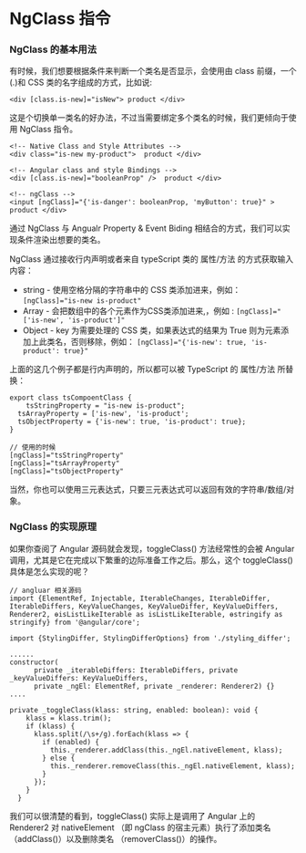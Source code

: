 # NgClass 指令

### NgClass 的基本用法

有时候，我们想要根据条件来判断一个类名是否显示，会使用由 class 前缀，一个(.)和 CSS 类的名字组成的方式，比如说:

    <div [class.is-new]="isNew"> product </div>

这是个切换单一类名的好办法，不过当需要绑定多个类名的时候，我们更倾向于使用 NgClass 指令。

    <!-- Native Class and Style Attributes -->
    <div class="is-new my-product">  product </div>
    
    <!-- Angular class and style Bindings -->
    <div [class.is-new]="booleanProp" />  product </div>
    
    <!-- ngClass -->
    <input [ngClass]="{'is-danger': booleanProp, 'myButton': true}" >  product </div>
    

通过 NgClass 与 Angualr Property & Event Biding 相结合的方式，我们可以实现条件渲染出想要的类名。

NgClass 通过接收行内声明或者来自 typeScript 类的 属性/方法 的方式获取输入内容：

- string - 使用空格分隔的字符串中的 CSS 类添加进来，例如： `[ngClass]="is-new is-product"`
- Array - 会把数组中的各个元素作为CSS类添加进来,，例如 : `[ngClass]="['is-new', 'is-product']"`
- Object - key 为需要处理的 CSS 类，如果表达式的结果为 True 则为元素添加上此类名，否则移除，例如： `[ngClass]="{'is-new': true, 'is-product': true}"`

上面的这几个例子都是行内声明的，所以都可以被 TypeScript 的 属性/方法 所替换：

    export class tsCompoentClass {
    	tsStringProperty = "is-new is-product";
      tsArrayProperty = ['is-new', 'is-product';
      tsObjectProperty = {'is-new': true, 'is-product': true};
    }
    
    // 使用的时候
    [ngClass]="tsStringProperty"
    [ngClass]="tsArrayProperty"
    [ngClass]="tsObjectProperty"

当然，你也可以使用三元表达式，只要三元表达式可以返回有效的字符串/数组/对象。

### NgClass 的实现原理

如果你查阅了 Angular 源码就会发现，toggleClass() 方法经常性的会被 Angular 调用，尤其是它在完成以下繁重的边际准备工作之后。那么，这个 toggleClass() 具体是怎么实现的呢？

    // angluar 相关源码
    import {ElementRef, Injectable, IterableChanges, IterableDiffer, IterableDiffers, KeyValueChanges, KeyValueDiffer, KeyValueDiffers, Renderer2, ɵisListLikeIterable as isListLikeIterable, ɵstringify as stringify} from '@angular/core';
    
    import {StylingDiffer, StylingDifferOptions} from './styling_differ';
    
    ......
    constructor(
          private _iterableDiffers: IterableDiffers, private _keyValueDiffers: KeyValueDiffers,
          private _ngEl: ElementRef, private _renderer: Renderer2) {}
    ....
    
    private _toggleClass(klass: string, enabled: boolean): void {
        klass = klass.trim();
        if (klass) {
          klass.split(/\s+/g).forEach(klass => {
            if (enabled) {
              this._renderer.addClass(this._ngEl.nativeElement, klass);
            } else {
              this._renderer.removeClass(this._ngEl.nativeElement, klass);
            }
          });
        }
      }

我们可以很清楚的看到，toggleClass() 实际上是调用了 Angular 上的 Renderer2 对 nativeElement （即 ngClass 的宿主元素）执行了添加类名（addClass()）以及删除类名 （removerClass()）的操作。